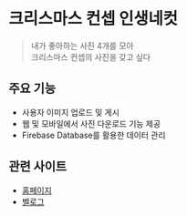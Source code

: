 # 크리스마스 컨셉 인생네컷

> 내가 좋아하는 사진 4개를 모아  <br>
크리스마스 컨셉의 사진을 갖고 싶다 

## 주요 기능
- 사용자 이미지 업로드 및 게시
- 웹 및 모바일에서 사진 다운로드 기능 제공
- Firebase Database를 활용한 데이터 관리


## 관련 사이트

- [홈페이지](https://gaebaribari.github.io/fourcuts/)
- [벨로그](https://velog.io/@gaebaribari/series/fourcuts)
